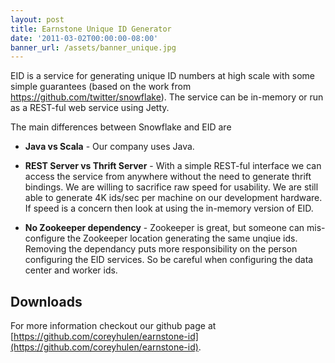 ```yaml
---
layout: post
title: Earnstone Unique ID Generator
date: '2011-03-02T00:00:00-08:00'
banner_url: /assets/banner_unique.jpg
---
```


EID is a service for generating unique ID numbers at high scale with some 
simple guarantees (based on the work from https://github.com/twitter/snowflake). 
The service can be in-memory or run as a REST-ful web service using Jetty.

The main differences between Snowflake and EID are

* __Java vs Scala__ - Our company uses Java.

* __REST Server vs Thrift Server__ - With a simple REST-ful interface we can 
access the service from anywhere without the need to generate thrift 
bindings. We are willing to sacrifice raw speed for usability. We are still 
able to generate 4K ids/sec per machine on our development hardware. If speed 
is a concern then look at using the in-memory version of EID.

* __No Zookeeper dependency__ - Zookeeper is great, but someone can 
mis-configure the Zookeeper location generating the same unqiue ids. Removing 
the dependancy puts more responsibility on the person configuring the EID 
services. So be careful when configuring the data center and worker ids.

Downloads
---------

For more information checkout our github page at 
[https://github.com/coreyhulen/earnstone-id](https://github.com/coreyhulen/earnstone-id).
